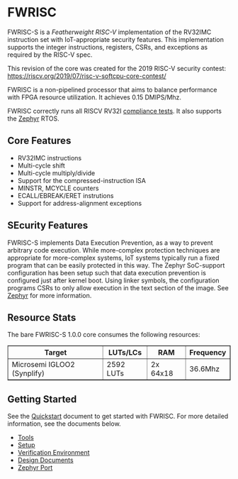 # FWRISC

FWRISC-S is a _Featherweight RISC-V_ implementation of the RV32IMC instruction set with
IoT-appropriate security features. This implementation supports the integer instructions,
registers, CSRs, and exceptions as required by the RISC-V spec.

This revision of the core was created for the 2019 RISC-V security contest:
https://riscv.org/2019/07/risc-v-softcpu-core-contest/

FWRISC is a non-pipelined processor that aims to balance performance with FPGA resource utilization. 
It achieves 0.15 DMIPS/Mhz.

FWRISC correctly runs all RISCV RV32I [compliance tests](https://github.com/riscv/riscv-compliance).
It also supports the [Zephyr](https://www.zephyrproject.org/) RTOS.

## Core Features

- RV32IMC instructions
- Multi-cycle shift
- Multi-cycle multiply/divide
- Support for the compressed-instruction ISA
- MINSTR, MCYCLE counters
- ECALL/EBREAK/ERET instrutions
- Support for address-alignment exceptions

## SEcurity Features
FWRISC-S implements Data Execution Prevention, as a way to prevent arbitrary code
execution. While more-complex protection techniques are appropriate for more-complex
systems, IoT systems typically run a fixed program that can be easily protected in
this way. 
The Zephyr SoC-support configuration has been setup such that data execution prevention
is configured just after kernel boot. Using linker symbols, the configuration
programs CSRs to only allow execution in the text section of the image. See 
[Zephyr](doc/fwrisc_zephyr.md) for more information.

## Resource Stats
The bare FWRISC-S 1.0.0 core consumes the following resources:

<table border="1">
<tr>
<th>Target</th><th>LUTs/LCs</th><th>RAM</th><th>Frequency</th>
</tr>
<tr><td>Microsemi IGLOO2 (Synplify)</td><td>2592 LUTs</td><td>2x 64x18</td><td>36.6Mhz</td></tr>
</table>

## Getting Started

See the [Quickstart](doc/fwrisc_quickstart.md) document to get started with FWRISC. For more 
detailed information, see the documents below.

- [Tools](doc/fwrisc_tools.md)
- [Setup](doc/fwrisc_setup.md)
- [Verification Environment](doc/fwrisc_verification.md)
- [Design Documents](doc/fwrisc_design.md)
- [Zephyr Port](doc/fwrisc_zephyr.md)


